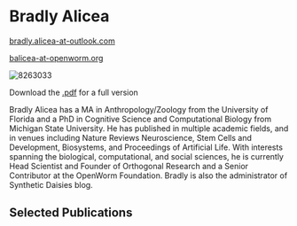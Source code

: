 # Bradly Alicea

[bradly.alicea-at-outlook.com](bradly.alicea@outlook.com)

[balicea-at-openworm.org](bradly.alicea@openworm.org)

![8263033](https://user-images.githubusercontent.com/2716218/29790202-9e23dcde-8bfe-11e7-88a4-3154dcb70106.png)

Download the [.pdf](https://independent.academia.edu/BradlyAlicea/CurriculumVitae) for a full version

Bradly Alicea has a MA in Anthropology/Zoology from the University of Florida and a PhD in Cognitive Science and Computational Biology from Michigan State University. He has published in multiple academic fields, and in venues including Nature Reviews Neuroscience, Stem Cells and Development, Biosystems, and Proceedings of Artificial Life. With interests spanning the biological, computational, and social sciences, he is currently Head Scientist and Founder of Orthogonal Research and a Senior Contributor at the OpenWorm Foundation. Bradly is also the administrator of Synthetic Daisies blog.

## Selected Publications
